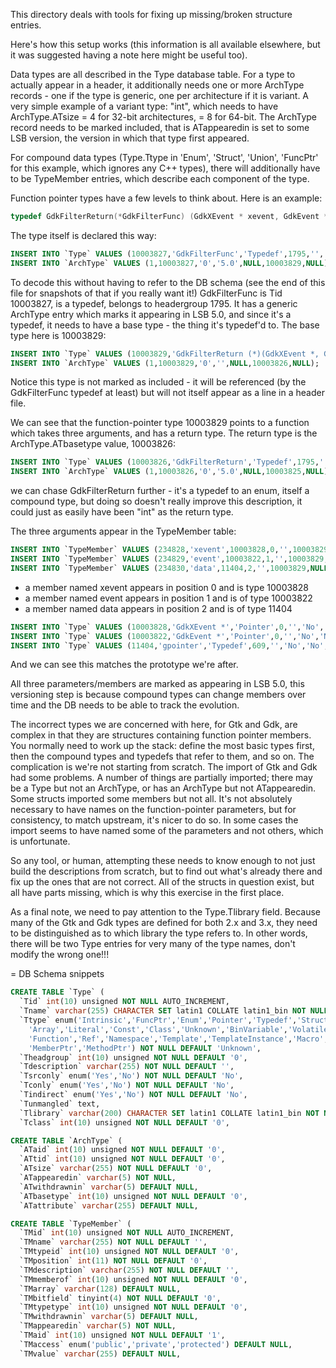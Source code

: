 This directory deals with tools for fixing up missing/broken
structure entries.

Here's how this setup works (this information is all available elsewhere,
but it was suggested having a note here might be useful too).

Data types are all described in the Type database table.  For a
type to actually appear in a header, it additionally needs one
or more ArchType records - one if the type is generic, one per
architecture if it is variant. A very simple example of a variant
type: "int", which needs to have ArchType.ATsize = 4 for 32-bit
architectures, = 8 for 64-bit.  The ArchType record needs to be
marked included, that is ATappearedin is set to some LSB version,
the version in which that type first appeared.

For compound data types (Type.Ttype in 'Enum', 'Struct', 'Union',
'FuncPtr' for this example, which ignores any C++ types), there
will additionally have to be TypeMember entries, which describe
each component of the type.

Function pointer types have a few levels to think about. Here
is an example:

```C
typedef GdkFilterReturn(*GdkFilterFunc) (GdkXEvent * xevent, GdkEvent * event, gpointer data);
```

The type itself is declared this way:

```sql
INSERT INTO `Type` VALUES (10003827,'GdkFilterFunc','Typedef',1795,'','No','No','No',NULL,'libgdk-3',0);
INSERT INTO `ArchType` VALUES (1,10003827,'0','5.0',NULL,10003829,NULL);
```

To decode this without having to refer to the DB schema (see the
end of this file for snapshots of that if you really want it!)
GdkFilterFunc is Tid 10003827, is a typedef, belongs to headergroup 1795.
It has a generic ArchType entry which marks it appearing in LSB 5.0,
and since it's a typedef, it needs to have a base type - the thing
it's typedef'd to. The base type here is 10003829:

```sql
INSERT INTO `Type` VALUES (10003829,'GdkFilterReturn (*)(GdkXEvent *, GdkEvent *, gpointer)','FuncPtr',0,'','No','No','No',NULL,'libgdk-3',0);
INSERT INTO `ArchType` VALUES (1,10003829,'0','',NULL,10003826,NULL);
```

Notice this type is not marked as included - it will be referenced
(by the GdkFilterFunc typedef at least) but will not itself appear as
a line in a header file.

We can see that the function-pointer type 10003829 points to
a function which takes three arguments, and has a return type.
The return type is the ArchType.ATbasetype value, 10003826:

```sql
INSERT INTO `Type` VALUES (10003826,'GdkFilterReturn','Typedef',1795,'','No','No','No',NULL,'libgdk-3',0);
INSERT INTO `ArchType` VALUES (1,10003826,'0','5.0',NULL,10003825,NULL);
```

we can chase GdkFilterReturn further - it's a typedef to an
enum, itself a compound type, but doing so doesn't really improve
this description, it could just as easily have been "int" as the
return type.

The three arguments appear in the TypeMember table:

```sql
INSERT INTO `TypeMember` VALUES (234828,'xevent',10003828,0,'',10003829,NULL,0,0,NULL,'5.0',1,NULL,NULL);
INSERT INTO `TypeMember` VALUES (234829,'event',10003822,1,'',10003829,NULL,0,0,NULL,'5.0',1,NULL,NULL);
INSERT INTO `TypeMember` VALUES (234830,'data',11404,2,'',10003829,NULL,0,0,NULL,'5.0',1,NULL,NULL);
```

* a member named xevent appears in position 0 and is type 10003828
* a member named event appears in position 1 and is of type 10003822
* a member named data appears in position 2 and is of type 11404

```sql
INSERT INTO `Type` VALUES (10003828,'GdkXEvent *','Pointer',0,'','No','No','No',NULL,'libgdk-3',0);
INSERT INTO `Type` VALUES (10003822,'GdkEvent *','Pointer',0,'','No','No','No',NULL,'libgdk-3',0);
INSERT INTO `Type` VALUES (11404,'gpointer','Typedef',609,'','No','No','No',NULL,'libglib-2.0',0);
```

And we can see this matches the prototype we're after.

All three parameters/members are marked as appearing in LSB 5.0, this
versioning step is because compound types can change members over time
and the DB needs to be able to track the evolution.

The incorrect types we are concerned with here, for Gtk and Gdk, are
complex in that they are structures containing function pointer members.
You normally need to work up the stack: define the most basic types first,
then the compound types and typedefs that refer to them, and so on.
The complication is we're not starting from scratch.  The import of Gtk
and Gdk had some problems.  A number of things are partially imported;
there may be a Type but not an ArchType, or has an ArchType but not
ATappearedin.  Some structs imported some members but not all.  It's not
absolutely necessary to have names on the function-pointer parameters,
but for consistency, to match upstream, it's nicer to do so.  In some
cases the import seems to have named some of the parameters and not
others, which is unfortunate.

So any tool, or human, attempting these needs to know enough to not
just build the descriptions from scratch, but to find out what's
already there and fix up the ones that are not correct.  All of the
structs in question exist, but all have parts missing, which is why
this exercise in the first place.

As a final note, we need to pay attention to the Type.Tlibrary field.
Because many of the Gtk and Gdk types are defined for both 2.x
and 3.x, they need to be distinguished as to which library the type
refers to.  In other words, there will be two Type entries for very
many of the type names, don't modify the wrong one!!!

= DB Schema snippets

```sql
CREATE TABLE `Type` (
  `Tid` int(10) unsigned NOT NULL AUTO_INCREMENT,
  `Tname` varchar(255) CHARACTER SET latin1 COLLATE latin1_bin NOT NULL DEFAULT '',
  `Ttype` enum('Intrinsic','FuncPtr','Enum','Pointer','Typedef','Struct','Union',
    'Array','Literal','Const','Class','Unknown','BinVariable','Volatile',
    'Function','Ref','Namespace','Template','TemplateInstance','Macro',
    'MemberPtr','MethodPtr') NOT NULL DEFAULT 'Unknown',
  `Theadgroup` int(10) unsigned NOT NULL DEFAULT '0',
  `Tdescription` varchar(255) NOT NULL DEFAULT '',
  `Tsrconly` enum('Yes','No') NOT NULL DEFAULT 'No',
  `Tconly` enum('Yes','No') NOT NULL DEFAULT 'No',
  `Tindirect` enum('Yes','No') NOT NULL DEFAULT 'No', 
  `Tunmangled` text,
  `Tlibrary` varchar(200) CHARACTER SET latin1 COLLATE latin1_bin NOT NULL DEFAULT '',
  `Tclass` int(10) unsigned NOT NULL DEFAULT '0',
```

```sql
CREATE TABLE `ArchType` (
  `ATaid` int(10) unsigned NOT NULL DEFAULT '0',
  `ATtid` int(10) unsigned NOT NULL DEFAULT '0',
  `ATsize` varchar(255) NOT NULL DEFAULT '0',
  `ATappearedin` varchar(5) NOT NULL,
  `ATwithdrawnin` varchar(5) DEFAULT NULL,
  `ATbasetype` int(10) unsigned NOT NULL DEFAULT '0',
  `ATattribute` varchar(255) DEFAULT NULL,

```

```sql
CREATE TABLE `TypeMember` (
  `TMid` int(10) unsigned NOT NULL AUTO_INCREMENT,
  `TMname` varchar(255) NOT NULL DEFAULT '',
  `TMtypeid` int(10) unsigned NOT NULL DEFAULT '0',
  `TMposition` int(11) NOT NULL DEFAULT '0',
  `TMdescription` varchar(255) NOT NULL DEFAULT '',
  `TMmemberof` int(10) unsigned NOT NULL DEFAULT '0',
  `TMarray` varchar(128) DEFAULT NULL,
  `TMbitfield` tinyint(4) NOT NULL DEFAULT '0',
  `TMtypetype` int(10) unsigned NOT NULL DEFAULT '0',
  `TMwithdrawnin` varchar(5) DEFAULT NULL,
  `TMappearedin` varchar(5) NOT NULL,
  `TMaid` int(10) unsigned NOT NULL DEFAULT '1',
  `TMaccess` enum('public','private','protected') DEFAULT NULL,
  `TMvalue` varchar(255) DEFAULT NULL,
```


